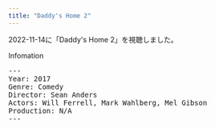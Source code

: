 ```yaml
---
title: "Daddy's Home 2"
---
```

2022-11-14に「Daddy's Home 2」を視聴しました。

Infomation
<pre>
---
Year: 2017
Genre: Comedy
Director: Sean Anders
Actors: Will Ferrell, Mark Wahlberg, Mel Gibson
Production: N/A
---
</pre>